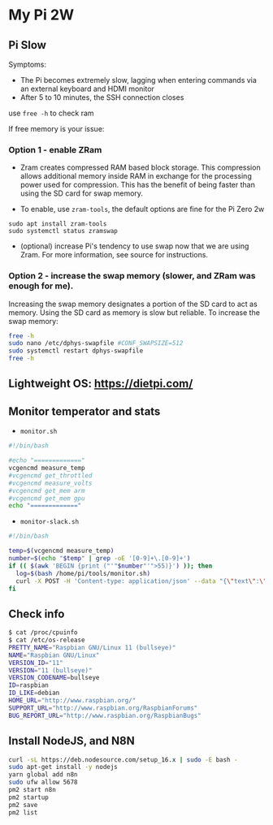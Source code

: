 # My Pi 2W


## Pi Slow

Symptoms:
- The Pi becomes extremely slow, lagging when entering commands via an external keyboard and HDMI monitor
- After 5 to 10 minutes, the SSH connection closes

use `free -h` to check ram

If free memory is your issue:

### Option 1 - enable ZRam
- Zram creates compressed RAM based block storage. This compression allows additional memory inside RAM in exchange for the processing power used for compression. This has the benefit of being faster than using the SD card for swap memory.

- To enable, use `zram-tools`, the default options are fine for the Pi Zero 2w
```
sudo apt install zram-tools
sudo systemctl status zramswap
```

- (optional) increase Pi's tendency to use swap now that we are using Zram. For more information, see source for instructions.

### Option 2 - increase the swap memory (slower, and ZRam was enough for me).

Increasing the swap memory designates a portion of the SD card to act as memory. Using the SD card as memory is slow but reliable. To increase the swap memory:

```bash
free -h
sudo nano /etc/dphys-swapfile #CONF_SWAPSIZE=512
sudo systemctl restart dphys-swapfile
free -h
```

## Lightweight OS: https://dietpi.com/


## Monitor temperator and stats
- `monitor.sh`
```bash
#!/bin/bash

#echo "============="
vcgencmd measure_temp
#vcgencmd get_throttled
#vcgencmd measure_volts
#vcgencmd get_mem arm
#vcgencmd get_mem gpu
echo "============="
```

- `monitor-slack.sh`
```bash
#!/bin/bash

temp=$(vcgencmd measure_temp)
number=$(echo "$temp" | grep -oE '[0-9]+\.[0-9]+')
if (( $(awk 'BEGIN {print ("'"$number"'">55)}') )); then
  log=$(bash /home/pi/tools/monitor.sh)
  curl -X POST -H 'Content-type: application/json' --data "{\"text\":\"${log}\"}" https://hooks.slack.com/services/T02xxx/xxx
fi
```


## Check info

```bash
$ cat /proc/cpuinfo
$ cat /etc/os-release
PRETTY_NAME="Raspbian GNU/Linux 11 (bullseye)"
NAME="Raspbian GNU/Linux"
VERSION_ID="11"
VERSION="11 (bullseye)"
VERSION_CODENAME=bullseye
ID=raspbian
ID_LIKE=debian
HOME_URL="http://www.raspbian.org/"
SUPPORT_URL="http://www.raspbian.org/RaspbianForums"
BUG_REPORT_URL="http://www.raspbian.org/RaspbianBugs"
```


## Install NodeJS, and N8N

```bash
curl -sL https://deb.nodesource.com/setup_16.x | sudo -E bash -
sudo apt-get install -y nodejs
yarn global add n8n
sudo ufw allow 5678
pm2 start n8n
pm2 startup
pm2 save
pm2 list
```

